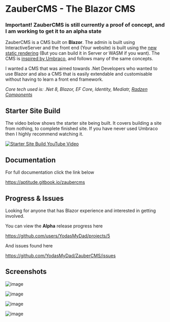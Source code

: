 # ZauberCMS - The Blazor CMS

### Important! ZauberCMS is still currently a proof of concept, and I am working to get it to an alpha state

ZauberCMS is a CMS built on **Blazor**. The admin is built using InteractiveServer and 
the front end (Your website) is built using the [new static rendering](https://learn.microsoft.com/en-us/aspnet/core/blazor/components/render-modes?view=aspnetcore-8.0) (But you can build it in Server or WASM if you want). The CMS is [inspired by Umbraco](https://umbraco.com/), and follows many of the 
same concepts.

I wanted a CMS that was aimed towards .Net Developers who wanted to use Blazor and also a CMS that is easily extendable and customisable without 
having to learn a front end framework.

_Core tech used is: .Net 8, Blazor, EF Core, Identity, Mediatr, [Radzen Components](https://www.radzen.com/blazor-components/)_

## Starter Site Build

The video below shows the starter site being built. It covers building a site from nothing, to complete finished site. If you have never used Umbraco 
then I highly recommend watching it.

[![Starter Site Build YouTube Video](https://aptitude.gitbook.io/~gitbook/image?url=https%3A%2F%2F417697475-files.gitbook.io%2F%7E%2Ffiles%2Fv0%2Fb%2Fgitbook-x-prod.appspot.com%2Fo%2Fspaces%252FVr2cbdfxDGZK1u2Fd59w%252Fuploads%252FQslhSO0S2IBKP3k7v0Qx%252Fyoutube-cover-2.png%3Falt%3Dmedia%26token%3Db4b0d4d1-35e7-4f72-a6a0-84a57ff49095&width=768&dpr=4&quality=100&sign=4611e2ee&sv=1)](https://www.youtube.com/watch?v=BvULaHbiIEU)

## Documentation

For full documentation click the link below

https://aptitude.gitbook.io/zaubercms

## Progress & Issues

Looking for anyone that has Blazor experience and interested in getting involved. 

You can view the **Alpha** release progress here

https://github.com/users/YodasMyDad/projects/5

And issues found here

https://github.com/YodasMyDad/ZauberCMS/issues

## Screenshots

![image](https://aptitude.gitbook.io/~gitbook/image?url=https%3A%2F%2F417697475-files.gitbook.io%2F%7E%2Ffiles%2Fv0%2Fb%2Fgitbook-x-prod.appspot.com%2Fo%2Fspaces%252FVr2cbdfxDGZK1u2Fd59w%252Fuploads%252FhxtqIGPZ1wMcA2t0uOwW%252Fcontent.png%3Falt%3Dmedia%26token%3De32e0e71-5141-4280-90bc-38416c3665e9&width=768&dpr=4&quality=100&sign=c416ef3a&sv=1)

![image](https://aptitude.gitbook.io/~gitbook/image?url=https%3A%2F%2F417697475-files.gitbook.io%2F%7E%2Ffiles%2Fv0%2Fb%2Fgitbook-x-prod.appspot.com%2Fo%2Fspaces%252FVr2cbdfxDGZK1u2Fd59w%252Fuploads%252FCdGRoHmlULvm88BVp6W6%252Fmedia.png%3Falt%3Dmedia%26token%3D1dc107d2-5932-45b0-9997-a2ca9259b5e0&width=768&dpr=4&quality=100&sign=3390e9ae&sv=1)

![image](https://aptitude.gitbook.io/~gitbook/image?url=https%3A%2F%2F417697475-files.gitbook.io%2F%7E%2Ffiles%2Fv0%2Fb%2Fgitbook-x-prod.appspot.com%2Fo%2Fspaces%252FVr2cbdfxDGZK1u2Fd59w%252Fuploads%252FhjwyfhOsRZ6nlfpiRa84%252Fusers.png%3Falt%3Dmedia%26token%3Deb6d29d2-3193-4787-afbf-2f36e999e48c&width=768&dpr=4&quality=100&sign=a68ff483&sv=1)

![image](https://aptitude.gitbook.io/~gitbook/image?url=https%3A%2F%2F417697475-files.gitbook.io%2F%7E%2Ffiles%2Fv0%2Fb%2Fgitbook-x-prod.appspot.com%2Fo%2Fspaces%252FVr2cbdfxDGZK1u2Fd59w%252Fuploads%252FhxWB77t9ZfQfEoc3lJze%252Fwebsite.png%3Falt%3Dmedia%26token%3D67111c34-7af5-471c-868d-b05b75c677ee&width=768&dpr=4&quality=100&sign=3a295916&sv=1)